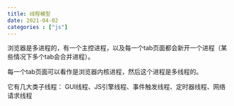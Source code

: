 ```yaml
---
title: 线程模型
date: 2021-04-02
categories : ["js"]
---
```

<!--more-->

浏览器是多进程的，有一个主控进程，以及每一个tab页面都会新开一个进程（某些情况下多个tab会合并进程）。

每一个tab页面可以看作是浏览器内核进程，然后这个进程是多线程的。

它有几大类子线程： GUI线程、JS引擎线程、事件触发线程、定时器线程、网络请求线程
